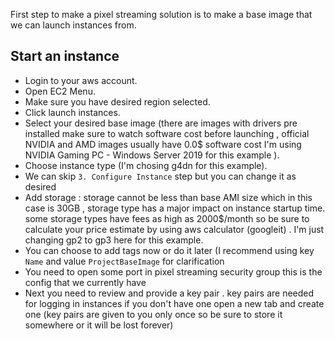 First step to make a pixel streaming solution is to make a base image that we can launch instances from.  

## Start an instance 
- Login to your aws account.
- Open EC2 Menu.
- Make sure you have desired region selected.
- Click launch instances.
- Select your desired base image (there are images with drivers pre installed make sure to watch software cost before launching , official NVIDIA and AMD images usually have 0.0$ software cost I'm using NVIDIA Gaming PC - Windows Server 2019 for this example ). 
- Choose instance type (I'm chosing g4dn for this example).
- We can skip `3. Configure Instance` step but you can change it as desired 
- Add storage : storage cannot be less than base AMI size which in this case is 30GB , storage type has a major impact on instance startup time. some storage types have fees as high as 2000$/month so be sure to calculate your price estimate by using aws calculator (googleit) . I'm just changing gp2 to gp3 here for this example.
- You can choose to add tags now or do it later (I recommend using key `Name` and value `ProjectBaseImage` for clarification 
- You need to open some port in pixel streaming security group this is the config that we currently have
- Next you need to review and provide a key pair . key pairs are needed for logging in instances if you don't have one open a new tab and create one (key pairs are given to you only once so be sure to store it somewhere or it will be lost forever)
